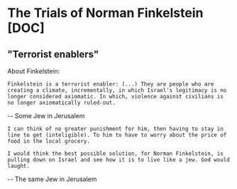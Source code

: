 # The Trials of Norman Finkelstein [DOC]

## "Terrorist enablers"

About Finkelstein:
``` quote
Finkelstein is a terrorist enabler: (...) They are people who are creating a climate, incrementally, in which Israel's legitimacy is no longer considered axiomatic. In which, violence against civilians is no longer axiomatically ruled-out.
```
-- Some Jew in Jerusalem

``` quote
I can think of no greater punishment for him, then having to stay in line to get (inteligible). To him to have to worry about the price of food in the local grocery.

I would think the best possible solution, for Norman Finkelstein, is pulling down on Israel and see how it is to live like a jew. God would laught.
```
-- The same Jew in Jerusalem
